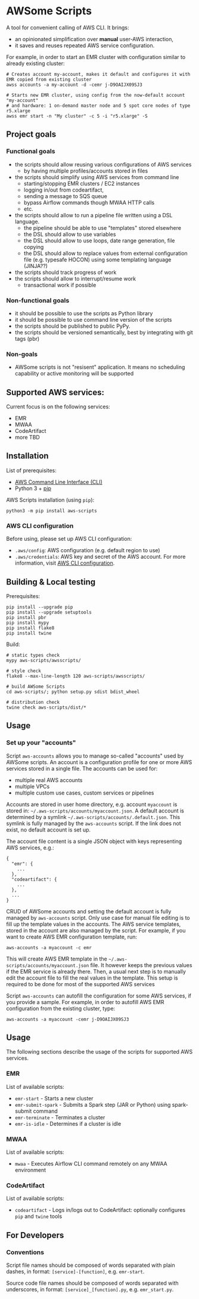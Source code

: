 # AWSome Scripts

A tool for convenient calling of AWS CLI. It brings:
- an opinionated simplification over **manual** user-AWS interaction,
- it saves and reuses repeated AWS service configuration.

For example, in order to start an EMR cluster with configuration similar to already existing
cluster:

```
# Creates account my-account, makes it default and configures it with EMR copied from existing cluster
awss accounts -a my-account -d -cemr j-D9OAIJX09SJ3

# Starts new EMR cluster, using config from the now-default account "my-account"
# and hardware: 1 on-demand master node and 5 spot core nodes of type r5.xlarge
awss emr start -n "My cluster" -c 5 -i "r5.xlarge" -S
```

## Project goals

### Functional goals

- the scripts should allow reusing various configurations of AWS services
  - by having multiple profiles/accounts stored in files
- the scripts should simplify using AWS services from command line
  - starting/stopping EMR clusters / EC2 instances
  - logging in/out from codeartifact, 
  - sending a message to SQS queue
  - bypass Airflow commands though MWAA HTTP calls
  - etc.
- the scripts should allow to run a pipeline file written using a DSL language.
  - the pipeline should be able to use "templates" stored elsewhere
  - the DSL should allow to use variables
  - the DSL should allow to use loops, date range generation, file copying
  - the DSL should allow to replace values from external configuration file (e.g. typesafe HOCON) using
    some templating language (JINJA??) 
- the scripts should track progress of work
- the scripts should allow to interrupt/resume work
  - transactional work if possible

### Non-functional goals

- it should be possible to use the scripts as Python library
- it should be possible to use command line version of the scripts
- the scripts should be published to public PyPy.
- the scripts should be versioned semantically, best by integrating with git tags (pbr)

### Non-goals

- AWSome scripts is not "resisent" application. It means no scheduling capability or active monitoring will be supported

## Supported AWS services:

Current focus is on the following services:

- EMR
- MWAA
- CodeArtifact
- more TBD

## Installation

List of prerequisites:

- [AWS Command Line Interface (CLI)][cli-install]
- Python 3 + [pip][pip]

AWS Scripts installation (using `pip`):

```
python3 -m pip install aws-scripts
```

### AWS CLI configuration

Before using, please set up AWS CLI configuration:

- `.aws/config`: AWS configuration (e.g. default region to use)
- `.aws/credentials`: AWS key and secret of the AWS account. 
  For more information, visit [AWS CLI configuration][cli-config].

## Building & Local testing

Prerequisites:

```
pip install --upgrade pip
pip install --upgrade setuptools
pip install pbr
pip install mypy
pip install flake8
pip install twine
```

Build:

```
# static types check
mypy aws-scripts/awsscripts/

# style check
flake8 --max-line-length 120 aws-scripts/awsscripts/

# build AWSome Scripts
cd aws-scripts/; python setup.py sdist bdist_wheel

# distribution check
twine check aws-scripts/dist/*
```

## Usage

### Set up your "accounts"

Script `aws-accounts` allows you to manage so-called "accounts" used by AWSome scripts.
An account is a configuration profile for one or more AWS services stored in a single file.
The accounts can be used for:
- multiple real AWS accounts
- multiple VPCs
- multiple custom use cases, custom services or pipelines

Accounts are stored in user home directory, e.g. account `myaccount` is stored in: `~/.aws-scripts/accounts/myaccount.json`. 
A default account is determined by a symlink `~/.aws-scripts/accounts/.default.json`. This symlink is fully managed
by the `aws-accounts` script. If the link does not exist, no default account is set up.

The account file content is a single JSON object with keys representing AWS services, e.g.:

```
{
  "emr": {
    ...
  },
  "codeartifact": {
    ...
  },
  ...
}
```

CRUD of AWSome accounts and setting the default account is fully managed by `aws-accounts` script. Only use case for 
manual file editing is to fill up the template values in the accounts. The AWS service templates, stored in the account
are also managed by the script. For example, if you want to create AWS EMR configuration template,
run:

```
aws-accounts -a myaccount -c emr
```

This will create AWS EMR template in the `~/.aws-scripts/accounts/myaccount.json` file. It however keeps the previous
values if the EMR service is already there. Then, a usual next step is to manually edit the account file to fill the
real values in the template. This setup is required to be done for most of the supported AWS services

Script `aws-accounts` can autofill the configuration for some AWS services, if you provide a sample. For example,
in order to autofill AWS EMR configuration from the existing cluster, type:

```
aws-accounts -a myaccount -cemr j-D9OAIJX09SJ3
```

## Usage

The following sections describe the usage of the scripts for supported AWS services.

### EMR

List of available scripts:

- `emr-start` - Starts a new cluster
- `emr-submit-spark` - Submits a Spark step (JAR or Python) using spark-submit command
- `emr-terminate` - Terminates a cluster
- `emr-is-idle` - Determines if a cluster is idle

### MWAA

List of available scripts:

- `mwaa` - Executes Airflow CLI command remotely on any MWAA environment

### CodeArtifact

List of available scripts:

- `codeartifact` - Logs in/logs out to CodeArtifact: optionally configures `pip` and `twine` tools

## For Developers

### Conventions

Script file names should be composed of words separated with plain dashes, in format: `[service]-[function]`,
e.g. `emr-start`. 

Source code file names should be composed of words separated with underscores, in format: `[service]_[function].py`,
e.g. `emr_start.py`. 



[cli-install]: https://docs.aws.amazon.com/cli/latest/userguide/cli-chap-install.html
[cli-config]: https://docs.aws.amazon.com/cli/latest/userguide/cli-configure-files.html
[pip]: https://packaging.python.org/tutorials/installing-packages/